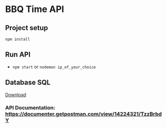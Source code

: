 # BBQ Time API

## Project setup
 `npm install`

## Run API

- `npm start` or `nodemon ip_of_your_choice`

## Database SQL 
[Download](https://drive.google.com/file/d/1dUXeOzGpG8bPb2EAVVT-M2WCRmhcbJSI/view)

### API Documentation: https://documenter.getpostman.com/view/14224321/TzzBrbdY
